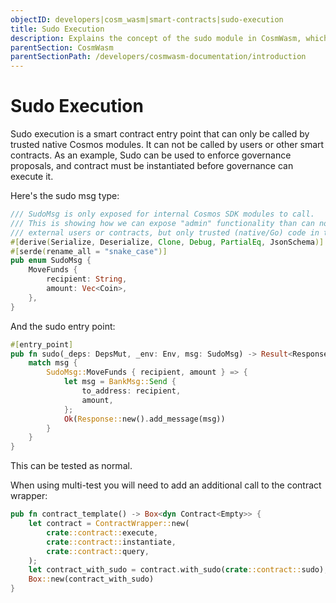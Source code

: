 ```yaml
---
objectID: developers|cosm_wasm|smart-contracts|sudo-execution
title: Sudo Execution
description: Explains the concept of the sudo module in CosmWasm, which provides a way for privileged users to execute administrative actions
parentSection: CosmWasm
parentSectionPath: /developers/cosmwasm-documentation/introduction
---
```


# Sudo Execution

Sudo execution is a smart contract entry point that can only be called by trusted native Cosmos modules. It can not be called by users or other smart contracts. As an example, Sudo can be used to enforce governance proposals, and contract must be instantiated before governance can execute it.


Here's the sudo msg type:
```rust
/// SudoMsg is only exposed for internal Cosmos SDK modules to call.
/// This is showing how we can expose "admin" functionality than can not be called by
/// external users or contracts, but only trusted (native/Go) code in the blockchain
#[derive(Serialize, Deserialize, Clone, Debug, PartialEq, JsonSchema)]
#[serde(rename_all = "snake_case")]
pub enum SudoMsg {
    MoveFunds {
        recipient: String,
        amount: Vec<Coin>,
    },
}
```
And the sudo entry point:
```rust
#[entry_point]
pub fn sudo(_deps: DepsMut, _env: Env, msg: SudoMsg) -> Result<Response, HackError> {
    match msg {
        SudoMsg::MoveFunds { recipient, amount } => {
            let msg = BankMsg::Send {
                to_address: recipient,
                amount,
            };
            Ok(Response::new().add_message(msg))
        }
    }
}
```
This can be tested as normal.

When using multi-test you will need to add an additional call to the contract wrapper:
```rust
pub fn contract_template() -> Box<dyn Contract<Empty>> {
    let contract = ContractWrapper::new(
        crate::contract::execute,
        crate::contract::instantiate,
        crate::contract::query,
    );
    let contract_with_sudo = contract.with_sudo(crate::contract::sudo);
    Box::new(contract_with_sudo)
}
````